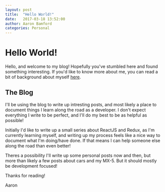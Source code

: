 ```yaml
---
layout: post
title:  "Hello World!"
date:   2017-03-18 13:52:00
author: Aaron Bamford
categories: Personal
---
```


# Hello World!

Hello, and welcome to my blog! Hopefully you've stumbled here and found something interesting. If you'd like to know more about me, you can read a bit of background about myself [here](/about).

## The Blog

I'll be using the blog to write up intresting posts, and most likely a place to document things I learn along the road as a developer. I don't expect everything I write to be perfect, and I'll do my best to be as helpful as possible!

Initially I'd like to write up a small series about ReactJS and Redux, as I'm currently learning myself, and writing up my process feels like a nice way to document what I'm doing/have done. If that means I can help someone else along the road than even better!

Theres a possibility I'll write up some personal posts now and then, but more than likely a few posts about cars and my MX-5. But it should mostly be development focused!

Thanks for reading!

Aaron
